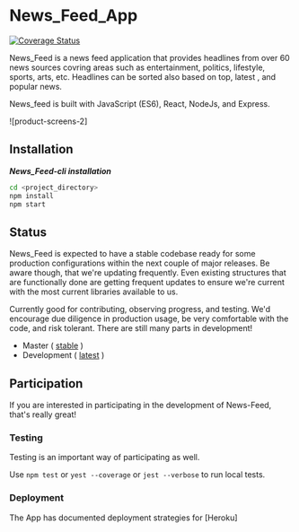 # News_Feed_App
[![Coverage Status](https://s3.amazonaws.com/assets.coveralls.io/badges/coveralls_76.svg)](https://coveralls.io/github/andela-ieyo/News_Feed_App?branch=develop)

News_Feed is a news feed application that provides headlines from over 60 news sources covring areas such as entertainment, politics, lifestyle, sports, arts, etc. Headlines can be sorted also based on top, latest , and popular news. 

News_feed is built with JavaScript (ES6), React, NodeJs, and Express.


![product-screens-2]



## Installation

**_News_Feed-cli installation_**

```bash
cd <project_directory>
npm install
npm start
```


## Status

News_Feed is expected to have a stable codebase ready for some production configurations within the next couple of major releases. Be aware though, that we're updating frequently. Even existing structures that are functionally done are getting frequent updates to ensure we're current with the most current libraries available to us.

Currently good for contributing, observing progress, and testing. We'd encourage due diligence in production usage, be very comfortable with the code, and risk tolerant. There are still many parts in development!

-   Master ( [stable](https://github.com/andela-ieyo/News_Feed_App/tree/master) )
-   Development ( [latest](https://github.com/andela-ieyo/News_Feed_App/tree/develop) )

## Participation

If you are interested in participating in the development of News-Feed, that's really great!

### Testing

Testing is an important way of participating as well. 

Use `npm test` or `yest --coverage` or `jest --verbose` to run local tests.

### Deployment

 The App has documented deployment strategies for [Heroku]
